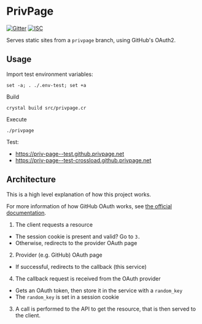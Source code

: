 # PrivPage

[![Gitter](https://img.shields.io/badge/chat-on_gitter-red.svg?style=flat-square)](https://gitter.im/Priv-Page/community)
[![ISC](https://img.shields.io/badge/License-ISC-blue.svg?style=flat-square)](https://en.wikipedia.org/wiki/ISC_license)

Serves static sites from a `privpage` branch, using GitHub's OAuth2.

## Usage

Import test environment variables:

`set -a; . ./.env-test; set +a`

Build

`crystal build src/privpage.cr`

Execute

`./privpage`

Test:
- https://priv-page--test.github.privpage.net
- https://priv-page--test-crossload.github.privpage.net

## Architecture

This is a high level explanation of how this project works.

For more information of how GitHub OAuth works, see [the official documentation](https://developer.github.com/apps/building-github-apps/identifying-and-authorizing-users-for-github-apps/).

1. The client requests a resource
- The session cookie is present and valid? Go to `3.`
- Otherwise, redirects to the provider OAuth page

2. Provider (e.g. GitHub) OAuth page
- If successful, redirects to the callback (this service)

4. The callback request is received from the OAuth provider
- Gets an OAuth token, then store it in the service with a `random_key`
- The `random_key` is set in a session cookie

3. A call is performed to the API to get the resource, that is then served to the client.
